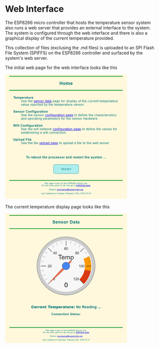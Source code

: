 # Web Interface

The ESP8266 micro controller that hosts the temperature sensor system also runs a web server that provides an external interface to the system.  The system is configured through the web interface and there is also a graphical display of the current temperature provided.

This collection of files (exclusing the .md files) is uploaded to an SPI Flash File System (SPIFFS) on the ESP8266 controller and surfaced by the system's web server.


The initial web page for the web interface looks like this

<img src="images/Home.png" alt="Home" width="400"/>


The current temperature display page looks like this

<img src="images/Data.png" alt="Home" width="400"/>
